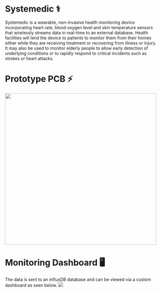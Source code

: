 # Systemedic ⚕️
Systemedic is a wearable, non-invasive health monitoring device incorporating heart rate, blood oxygen level and skin temperature sensors that wirelessly streams data in real-time to an external database. Health facilities will lend the device to patients to monitor them from their homes either while they are receiving treatment or recovering from illness or injury.
It may also be used to monitor elderly people to allow early detection of underlying conditions or to rapidly respond to critical incidents such as strokes or heart attacks. 

# Prototype PCB ⚡
<img src="https://i.ibb.co/bm6Cnh5/IMG-20210722-101328448-2.jpg" width="500">

# Monitoring Dashboard 🖥️
The data is sent to an influxDB database and can be viewed via a custom dashboard as seen below.
![](https://i.ibb.co/gr9t9dh/Untitled.png)
